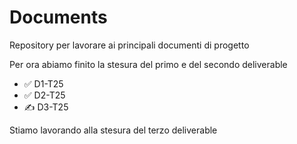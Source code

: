 # Documents
Repository per lavorare ai principali documenti di progetto

Per ora abiamo finito la stesura del primo e del secondo deliverable
- ✅ D1-T25
- ✅ D2-T25
- ✍️ D3-T25

Stiamo lavorando alla stesura del terzo deliverable
